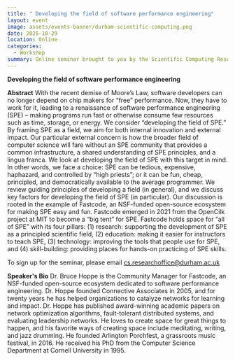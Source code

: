 ```yaml
---
title: " Developing the field of software performance engineering"
layout: event
image: assets/events-banner/durham-scientific-computing.png
date: 2025-10-29
location: Online
categories:
  - Workshop
summary: Online seminar brought to you by the Scientific Computing Research group at Durham University
---
```


**Developing the field of software performance engineering**

**Abstract**
With the recent demise of Moore’s Law, software developers can no longer depend on chip makers for “free” performance. Now, they have to work for it, leading to a renaissance of software performance engineering (SPE) – making programs run fast or otherwise consume few resources such as time, storage, or energy. We consider “developing the field of SPE.” By framing SPE as a field, we aim for both internal innovation and external impact. Our particular external concern is how the broader field of computer science will fare without an SPE community that provides a common infrastructure, a shared understanding of SPE principles, and a lingua franca. We look at developing the field of SPE with this target in mind. In other words, we face a choice: SPE can be tedious, expensive, haphazard, and controlled by “high priests”; or it can be fun, cheap, principled, and democratically available to the average programmer. We review guiding principles of developing a field (in general), and we discuss key factors for developing the field of SPE (in particular). Our discussion is rooted in the example of Fastcode, an NSF-funded open-source ecosystem for making SPE easy and fun. Fastcode emerged in 2021 from the OpenCilk project at MIT to become a “big tent” for SPE. Fastcode holds space for “all of SPE” with its four pillars: (1) research: supporting the development of SPE as a principled scientific field, (2) education: making it easier for instructors to teach SPE, (3) technology: improving the tools that people use for SPE, and (4) skill-building: providing places for hands-on practicing of SPE skills.

To sign up for the seminar, please email [cs.researchoffice@durham.ac.uk](cs.researchoffice@durham.ac.uk)

**Speaker's Bio**
Dr. Bruce Hoppe is the Community Manager for Fastcode, an NSF-funded open-source ecosystem dedicated to software performance engineering. Dr. Hoppe founded Connective Associates in 2005, and for twenty years he has helped organizations to catalyze networks for learning and impact. Dr. Hoppe has published award-winning academic papers on network optimization algorithms, fault-tolerant distributed systems, and evaluating leadership networks. He loves to create space for great things to happen, and his favorite ways of creating space include meditating, writing, and jazz drumming. He founded Arlington Porchfest, a grassroots music festival, in 2016. He received his PhD from the Computer Science Department at Cornell University in 1995.

